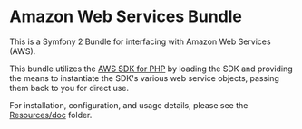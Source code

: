 # Amazon Web Services Bundle #

This is a Symfony 2 Bundle for interfacing with Amazon Web Services (AWS).

This bundle utilizes the [AWS SDK for PHP](http://github.com/amazonwebservices/aws-sdk-for-php) by loading the SDK and providing the means to instantiate the SDK's various web service objects, passing them back to you for direct use.

For installation, configuration, and usage details, please see the [Resources/doc](AmazonWebServicesBundle/tree/master/Resources/doc) folder.
